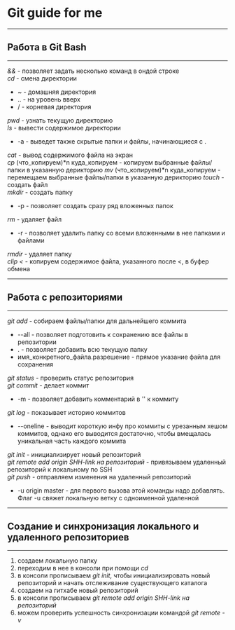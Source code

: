# Git guide for me
---
## Работа в Git Bash
---
_&&_ - позволяет задать несколько команд в ондой строке  
_cd_ - смена директории  
* ~ - домашняя директория
* .. - на уровень вверх
* / - корневая директория  

_pwd_ - узнать текущую директорию  
_ls_ - вывести содержимое директории
* -а - выведет также скрытые папки и файлы, начинающиеся с . 

_cat_ - вывод содержимого файла на экран  
_cp_ (что_копируем)*n куда_копируем  - копируем выбранные файлы/папки в указанную дерикторию
_mv_ (что_копируем)*n куда_копируем  - перемещаем выбранные файлы/папки в указанную дерикторию
_touch_ - создать файл  
_mkdir_ - создать папку
* -p - позволяет создать сразу ряд вложенных папок  

_rm_ - удаляет файл
* -r - позволяет удалить папку со всеми вложенными в нее папками и файлами

_rmdir_ - удаляет папку  
_clip <_ - копируем содержимое файла, указанного после <, в буфер обмена

---
## Работа с репозиториями
---
_git add_ - собираем файлы/папки для дальнейшего коммита
* --all - позволяет подготовить к сохранению все файлы в репозитории
* . - позволяет добавить всю текущую папку
* имя_конкретного_файла.разрешение - прямое указание файла для сохранения

_git status_ - проверить статус репозитория  
_git commit_ - делает коммит
* -m - позволяет добавить комментарий в '' к коммиту

_git log_ - показывает историю коммитов  
* --oneline - выводит короткую инфу про коммиты с урезанным хешом коммитов, однако его выводится достаточно, чтобы вмещалась уникальная часть каждого коммита  

_git init_ - инициализирует новый репозиторий  
_git remote add origin SHH-link на репозиторий_ - привязываем удаленный репозиторий к локальному по SSH  
_git push_ - отправляем изменения на удаленный репозиторий
* -u origin master - для первого вызова этой команды надо добавлять. Флаг -u свяжет локальную ветку с одноименной удаленной
---
## Создание и синхронизация локального и удаленного репозиториев
---
1. создаем локальную папку
2. переходим в нее в консоли при помощи _cd_
3. в консоли прописываем _git init_, чтобы инициализировать новый репозиторий и начать отслеживание существующего каталога
4. создаем на гитхабе новый репозиторий
5. в консоли прописываем _git remote add origin SHH-link на репозиторий_ 
6. можем проверить успешность синхронизации командой _git remote -v_

